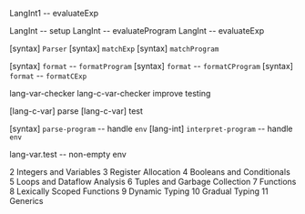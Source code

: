 LangInt1 -- evaluateExp

LangInt -- setup
LangInt -- evaluateProgram
LangInt -- evaluateExp

[syntax] `Parser`
[syntax] `matchExp`
[syntax] `matchProgram`

[syntax] `format` -- `formatProgram`
[syntax] `format` -- `formatCProgram`
[syntax] `format` -- `formatCExp`

lang-var-checker
lang-c-var-checker
improve testing

[lang-c-var] parse
[lang-c-var] test

[syntax] `parse-program` -- handle `env`
[lang-int] `interpret-program` -- handle `env`

lang-var.test -- non-empty env

2 Integers and Variables
3 Register Allocation
4 Booleans and Conditionals
5 Loops and Dataflow Analysis
6 Tuples and Garbage Collection
7 Functions
8 Lexically Scoped Functions
9 Dynamic Typing
10 Gradual Typing
11 Generics
